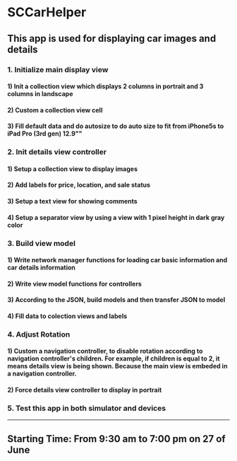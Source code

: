 # SCCarHelper
This app is used for displaying car images and details
----
### 1. Initialize main display view
#### 1) Init a collection view which displays 2 columns in portrait and 3 columns in landscape
#### 2) Custom a collection view cell
#### 3) Fill default data and do autosize to do auto size to fit from iPhone5s to iPad Pro (3rd gen) 12.9""
### 2. Init details view controller
#### 1) Setup a collection view to display images
#### 2) Add labels for price, location, and sale status
#### 3) Setup a text view for showing comments
#### 4) Setup a separator view by using a view with 1 pixel height in dark gray color
### 3. Build view model
#### 1) Write network manager functions for loading car basic information and car details information
#### 2) Write view model functions for controllers
#### 3) According to the JSON, build models and then transfer JSON to model
#### 4) Fill data to colection views and labels
### 4. Adjust Rotation
#### 1) Custom a navigation controller, to disable rotation according to navigation controller's children. For example, if children is equal to 2, it means details view is being shown. Because the main view is embeded in a navigation controller.
#### 2) Force details view controller to display in portrait
### 5. Test this app in both simulator and devices
----
## Starting Time: From 9:30 am to 7:00 pm on 27 of June
